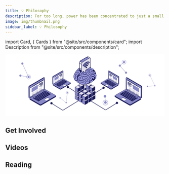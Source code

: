 ```yaml
---
title: 💡 Philosophy
description: For too long, power has been concentrated to just a small part of the world's population. The internet has the power to fix this, but not the way it's been built so far.
image: img/thumbnail.png
sidebar_label: 💡 Philosophy
---
```


import Card, { Cards } from "@site/src/components/card";
import Description from "@site/src/components/description";

![img alt](img/Philosophy.svg)

<Description
  text="For too long, power has been concentrated to just a small part of the world's
  population. The internet has the power to fix this, but not the way it's been
  built so far."
/>

## Get Involved

<Cards>
  <Card
    title="<p><strong>Join the Discord</strong></p>"
    description=" <p>Koii's discord is where the community comes to discuss new ideas and recent updates.</p>"
    link="https://discord.gg/koii"
    linkText="Sign in Here"
    svgName="discord"
    cardPerRow="3"
  />
  <Card
    title="<p><strong>Read Community Posts</strong></p>"
    description="<p>The Peeranha forums provide a place for long term answers and lasting discussions.</p>"
    link="https://peeranha.io/feed/6"
    linkText="Check it Out"
    svgName="peeranha"
    cardPerRow="3"
  />
  <Card
    title="<p><strong>Follow Koii on Twitter</strong></p>"
    description=" <p>Join us on Twitter to stay tuned on ecosystem updates, and what people are saying daily.</p>"
    link="https://twitter.com/KoiiNetwork?"
    linkText="See Recent Posts"
    svgName="twitter"
    cardPerRow="3"
  />
</Cards>

## Videos

<Cards>
  <Card
    title="<p>DecentralCon Miami Talk</p>"
    link="https://www.youtube.com/watch?v=QCcGpw2j34Q&t=94s"
    linkText="Watch Video"
    svgName="decentralConVideo"
    cardPerRow="3"
  />
  <Card
    title="<p>To smart contract & beyond- a brief history of decentralization</p>"
    link="https://www.youtube.com/watch?v=4PMFIlujv3Y&t=612s&ab_channel=TheDAOist"
    linkText="Watch Video"
    svgName="decentralizationVideo"
    cardPerRow="3"
  />
  <Card
    title="<p>Internet could be owned by people</p>"
    link="https://youtu.be/zoxAW6R9NEM"
    linkText="Watch Video"
    svgName="internetVideo"
    cardPerRow="3"
  />
  <Card
    title="<p>User Governance of Social Media Platforms></p>"
    link="https://www.youtube.com/watch?v=dc_vaBvUMHE&ab_channel=KoiiNetwork"
    linkText="Watch Video"
    svgName="userGovernanceVideo"
    cardPerRow="3"
  />
  <Card
    title="<p>Koii's Decentralized Protocol</p>"
    link="	https://www.youtube.com/watch?v=Q5iHzjwj_ko&ab_channel=Cardstack"
    linkText="Watch Video"
    svgName="protocolVideo"
    cardPerRow="3"
  />
  <Card
    title="<p>CARP at Compute Over Data Summit in Lisbon</p>"
    link="https://www.youtube.com/watch?v=mEzo0xRXh68"
    linkText="Watch Video"
    svgName="carpVideo"
    cardPerRow="3"
  />
</Cards>

## Reading

<Cards>
  <Card
    title="<p><strong>CARP</strong></p>"
    description=" <p>Koii is a reputation-based community. We believe in accountability, trust, and most of all, fairness for every community member.</p>"
    link="/develop/designing-tasks/using-reputation"
    svgName="carp"
    cardPerRow="2"
  />
  <Card
    title="<p><strong>Gradual Consensus</strong></p>"
    description="<p>Nothing happens immediately - Koii combines instant transaction speeds for payments with &#x3B;slow and steady&#x3B; verification of information over time.</p>"
    link="/develop/koii-task-101/what-are-tasks/gradual-consensus"
    svgName="consensus"
    cardPerRow="2"
  />
</Cards>
